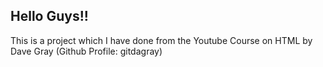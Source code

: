 ## Hello Guys!!

This is a project which I have done from the Youtube Course on HTML by Dave Gray (Github Profile: gitdagray)
